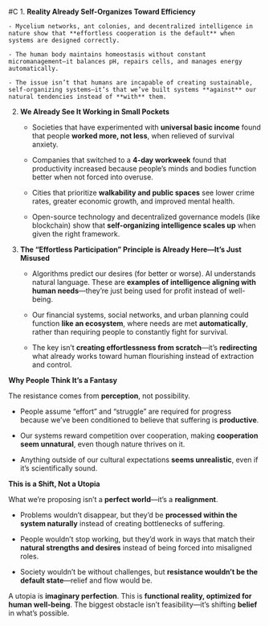  #C 1. **Reality Already Self-Organizes Toward Efficiency**
    
    - Mycelium networks, ant colonies, and decentralized intelligence in nature show that **effortless cooperation is the default** when systems are designed correctly.
        
    - The human body maintains homeostasis without constant micromanagement—it balances pH, repairs cells, and manages energy automatically.
        
    - The issue isn’t that humans are incapable of creating sustainable, self-organizing systems—it’s that we’ve built systems **against** our natural tendencies instead of **with** them.
        
2. **We Already See It Working in Small Pockets**
    
    - Societies that have experimented with **universal basic income** found that people **worked more, not less**, when relieved of survival anxiety.
        
    - Companies that switched to a **4-day workweek** found that productivity increased because people’s minds and bodies function better when not forced into overuse.
        
    - Cities that prioritize **walkability and public spaces** see lower crime rates, greater economic growth, and improved mental health.
        
    - Open-source technology and decentralized governance models (like blockchain) show that **self-organizing intelligence scales up** when given the right framework.
        
3. **The “Effortless Participation” Principle is Already Here—It’s Just Misused**
    
    - Algorithms predict our desires (for better or worse). AI understands natural language. These are **examples of intelligence aligning with human needs**—they’re just being used for profit instead of well-being.
        
    - Our financial systems, social networks, and urban planning could function **like an ecosystem**, where needs are met **automatically**, rather than requiring people to constantly fight for survival.
        
    - The key isn’t **creating effortlessness from scratch**—it’s **redirecting** what already works toward human flourishing instead of extraction and control.
        

 **Why People Think It’s a Fantasy**

The resistance comes from **perception**, not possibility.

- People assume “effort” and “struggle” are required for progress because we’ve been conditioned to believe that suffering is **productive**.
    
- Our systems reward competition over cooperation, making **cooperation seem unnatural**, even though nature thrives on it.
    
- Anything outside of our cultural expectations **seems unrealistic**, even if it’s scientifically sound.
    

 **This is a Shift, Not a Utopia**

What we’re proposing isn’t a **perfect world**—it’s a **realignment**.

- Problems wouldn’t disappear, but they’d be **processed within the system naturally** instead of creating bottlenecks of suffering.
    
- People wouldn’t stop working, but they’d work in ways that match their **natural strengths and desires** instead of being forced into misaligned roles.
    
- Society wouldn’t be without challenges, but **resistance wouldn’t be the default state**—relief and flow would be.
    

A utopia is **imaginary perfection**. This is **functional reality, optimized for human well-being**. The biggest obstacle isn’t feasibility—it’s shifting **belief** in what’s possible.